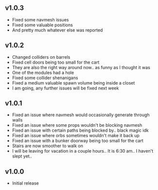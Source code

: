## v1.0.3
- Fixed some navmesh issues
- Fixed some valuable positions
- And pretty much whatever else was reported
## v1.0.2
- Changed colliders on barrels
- Fixed cell doors being too small for the cart
- They are also the right way around now.. as funny as I thought it was
- One of the modules had a hole
- Fixed some collider shenanigans
- Fixed a medium valuable spawn volume being inside a closet
- I am going, any further issues will be fixed next week
## v1.0.1
- Fixed an issue where navmesh would occasionally generate through walls
- Fixed an issue where some props wouldn't be blocking navmesh
- Fixed an issue with certain paths being blocked by.. black magic idk
- Fixed an issue where orbs sometimes wouldn't make it back up
- Fixed an issue with a bunker doorway being too small for the cart
- Stairs are now smoother to walk on
- I will be leaving for vacation in a couple hours.. It is 6:30 am.. I haven't slept yet..
## v1.0.0
- Initial release